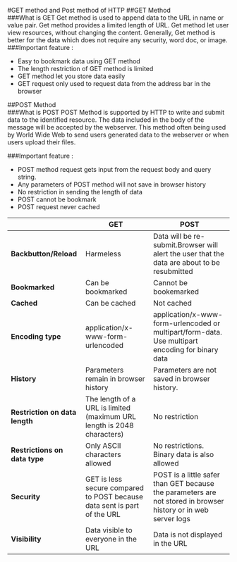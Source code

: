 #GET method and Post method of  HTTP 
##GET Method  
###What is GET 
 Get method is used to append data to the URL in name or value pair. Get method provides a limited length of URL. Get method let user view resources, without changing the content. Generally, Get method is better for the data which does not require any security, word doc, or image.
###Important feature : 
+ Easy to bookmark data using GET method
+ The length restriction of GET method is limited
+ GET method let you store data easily 
+ GET request only used to request data from the address bar in the browser

##POST  Method  
###What is POST
POST Method is supported by HTTP to write and submit data to the identified resource. The data included in the body of the message will be accepted by the webserver. This method often being used by World Wide Web to send users generated data to the webserver or when users upload their files.

###Important feature : 
+ POST method request gets input from the request body and query string.
+ Any parameters of POST method will not save in browser history 
+ No restriction in sending the length of data
+ POST cannot be bookmark 
+ POST request never cached


|                            |                   **GET**                 |            **POST**                     |
| ---------------------------|---------------------------------------|--------------------------------------| 
|   **Backbutton/Reload**       |            Harmeless                  | Data will be re-submit.Browser will alert the user that the data  are about to be resubmitted      |
|   **Bookmarked**              |      Can be bookmarked                |Cannot be bookemarked                       |
|   **Cached**                  |            Can be cached              |  Not cached                                |                             |
|   **Encoding type**            |   application/x-www-form-urlencoded   | 	application/x-www-form-urlencoded or multipart/form-data. Use multipart encoding for binary data  |
|   **History**                  | Parameters remain in browser history  |  Parameters are not saved in browser history.|              
| **Restriction on data length** |   The length of a URL is limited (maximum URL length is 2048 characters)      |        No restriction                            |
| **Restrictions on data type**  | Only ASCII characters allowed         |No restrictions. Binary data is also allowed|
| **Security**                   |GET is less secure compared to POST because data sent is part of the URL|POST is a little safer than GET because the parameters are not stored in browser history or in web server logs|
|**Visibility**                  |Data visible to everyone in the URL     |Data is not displayed in the URL|